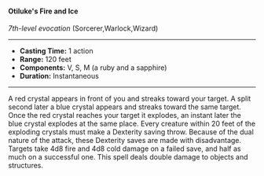 #### Otiluke's Fire and Ice
*7th-level evocation* (Sorcerer,Warlock,Wizard)
___
- **Casting Time:** 1 action
- **Range:** 120 feet
- **Components:** V, S, M (a ruby and a sapphire)
- **Duration:** Instantaneous
---
A red crystal appears in front of you and streaks
toward your target. A split second later a blue
crystal appears and streaks toward the same target.
Once the red crystal reaches your target it explodes,
an instant later the blue crystal explodes at the
same place. Every creature within 20 feet of the
exploding crystals must make a Dexterity saving
throw. Because of the dual nature of the attack,
these Dexterity saves are made with disadvantage.
Targets take 4d8 fire and 4d8 cold damage on a
failed save, and half as much on a successful one.
This spell deals double damage to objects and
structures.
